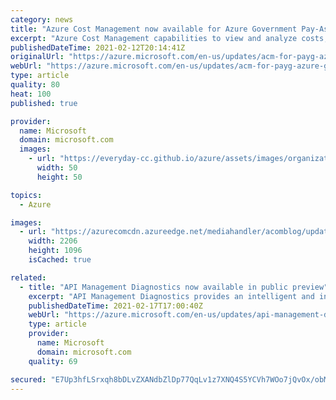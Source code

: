 ```yaml
---
category: news
title: "Azure Cost Management now available for Azure Government Pay-As-You-Go subscriptions"
excerpt: "Azure Cost Management capabilities to view and analyze costs, be notified when exceeding cost thresholds using budgets, and export usage and charges data is now supported for Azure Government Pay-As-You-Go subscriptions."
publishedDateTime: 2021-02-12T20:14:41Z
originalUrl: "https://azure.microsoft.com/en-us/updates/acm-for-payg-azure-gov/"
webUrl: "https://azure.microsoft.com/en-us/updates/acm-for-payg-azure-gov/"
type: article
quality: 80
heat: 100
published: true

provider:
  name: Microsoft
  domain: microsoft.com
  images:
    - url: "https://everyday-cc.github.io/azure/assets/images/organizations/microsoft.com-50x50.jpg"
      width: 50
      height: 50

topics:
  - Azure

images:
  - url: "https://azurecomcdn.azureedge.net/mediahandler/acomblog/updates/UpdatesV2/blog/177ba24e-a8f1-4bfd-96f3-80f6eb9a3ac7.png"
    width: 2206
    height: 1096
    isCached: true

related:
  - title: "API Management Diagnostics now available in public preview"
    excerpt: "API Management Diagnostics provides an intelligent and interactive experience to help customers troubleshoot their API , with no configuration required.  "
    publishedDateTime: 2021-02-17T17:00:40Z
    webUrl: "https://azure.microsoft.com/en-us/updates/api-management-diagnostics-now-available-in-public-preview/"
    type: article
    provider:
      name: Microsoft
      domain: microsoft.com
    quality: 69

secured: "E7Up3hfLSrxqh8bDLvZXANdbZlDp77QqLv1z7XNQ4S5YCVh7WOo7jQvOx/obMJuqoJMSBdD8omcW2jL4Bb+htf5IYMFaBob1Ng8luqAJic0cIYfCoDcyDMVLE4G6OU4fVnAAvWe1K+uKTvqBQSMagurdPIcDGWYv474PSrEKH1GYFv5tLuHppDEOW6NmVdCSralmCeB+aCn652WE3tOoKwcjLQsklH/+dh3+nQV2J34DvSrGGrwQhCy9RY+T2ZmyEy8tfkag22LtGlUdg1NnHcTKhKCpCpdBBmn0UeEztht7O56Kcdt5l73hUNcL131T4+PkZbKF+2QkHhYh6kU68IKYRcBwVQaJkuLgw0IdR1M=;w/1KZMmdTXGgSIQ0y49Mgw=="
---
```


